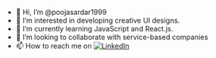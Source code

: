 - 👋 Hi, I’m @poojasardar1999
- 👀 I’m interested in developing creative UI designs.
- 🌱 I’m currently learning JavaScript and React.js.
- 💞️ I’m looking to collaborate with service-based companies
- 📫 How to reach me on [![LinkedIn](https://img.shields.io/badge/LinkedIn-0077B5?style=for-the-badge&logo=linkedin&logoColor=white)](https://www.linkedin.com/in/poojasardar/)


<!---
poojasardar1999/poojasardar1999 is a ✨ special ✨ repository because its `README.md` (this file) appears on your GitHub profile.
You can click the Preview link to take a look at your changes.
--->
